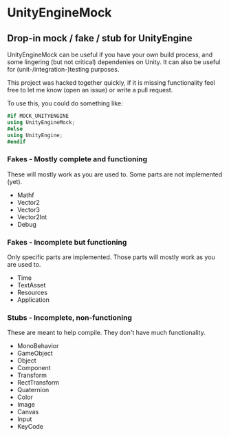 # UnityEngineMock

## Drop-in mock / fake / stub for UnityEngine

UnityEngineMock can be useful if you have your own build process, and some
lingering (but not critical) dependenies on Unity. It can also be useful for
(unit-/integration-)testing purposes.

This project was hacked together quickly, if it is missing functionality feel
free to let me know (open an issue) or write a pull request.

To use this, you could do something like:

```c#
#if MOCK_UNITYENGINE
using UnityEngineMock;
#else
using UnityEngine;
#endif
```

### Fakes - Mostly complete and functioning

These will mostly work as you are used to. Some parts are not implemented (yet).

- Mathf
- Vector2
- Vector3
- Vector2Int
- Debug


### Fakes - Incomplete but functioning

Only specific parts are implemented. Those parts will mostly work as you are used to.

- Time
- TextAsset
- Resources
- Application


### Stubs - Incomplete, non-functioning

These are meant to help compile. They don't have much functionality.

- MonoBehavior
- GameObject
- Object
- Component
- Transform
- RectTransform
- Quaternion
- Color
- Image
- Canvas
- Input
- KeyCode


